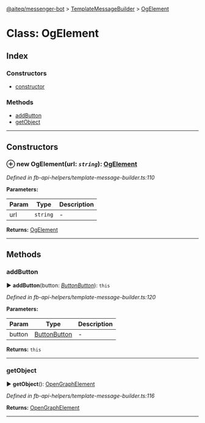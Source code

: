 [@aiteq/messenger-bot](../README.md) > [TemplateMessageBuilder](../classes/templatemessagebuilder.md) > [OgElement](../classes/templatemessagebuilder.ogelement.md)



# Class: OgElement

## Index

### Constructors

* [constructor](templatemessagebuilder.ogelement.md#constructor)


### Methods

* [addButton](templatemessagebuilder.ogelement.md#addbutton)
* [getObject](templatemessagebuilder.ogelement.md#getobject)



---
## Constructors
<a id="constructor"></a>


### ⊕ **new OgElement**(url: *`string`*): [OgElement](templatemessagebuilder.ogelement.md)



*Defined in fb-api-helpers/template-message-builder.ts:110*



**Parameters:**

| Param | Type | Description |
| ------ | ------ | ------ |
| url | `string`   |  - |





**Returns:** [OgElement](templatemessagebuilder.ogelement.md)

---



## Methods
<a id="addbutton"></a>

###  addButton

► **addButton**(button: *[Button](templatemessagebuilder.button.md)[Button](../modules/send.md#button)*): `this`




*Defined in fb-api-helpers/template-message-builder.ts:120*



**Parameters:**

| Param | Type | Description |
| ------ | ------ | ------ |
| button | [Button](templatemessagebuilder.button.md)[Button](../modules/send.md#button)   |  - |





**Returns:** `this`





___

<a id="getobject"></a>

###  getObject

► **getObject**(): [OpenGraphElement](../interfaces/send.opengraphelement.md)




*Defined in fb-api-helpers/template-message-builder.ts:116*





**Returns:** [OpenGraphElement](../interfaces/send.opengraphelement.md)





___


